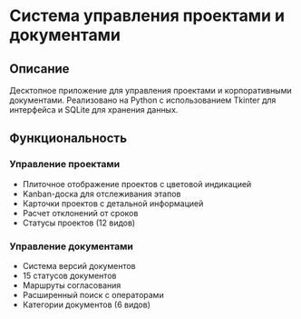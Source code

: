 # Система управления проектами и документами

## Описание
Десктопное приложение для управления проектами и корпоративными документами. Реализовано на Python с использованием Tkinter для интерфейса и SQLite для хранения данных.

## Функциональность

### Управление проектами
- Плиточное отображение проектов с цветовой индикацией
- Kanban-доска для отслеживания этапов
- Карточки проектов с детальной информацией
- Расчет отклонений от сроков
- Статусы проектов (12 видов)

### Управление документами
- Система версий документов
- 15 статусов документов
- Маршруты согласования
- Расширенный поиск с операторами
- Категории документов (6 видов)
